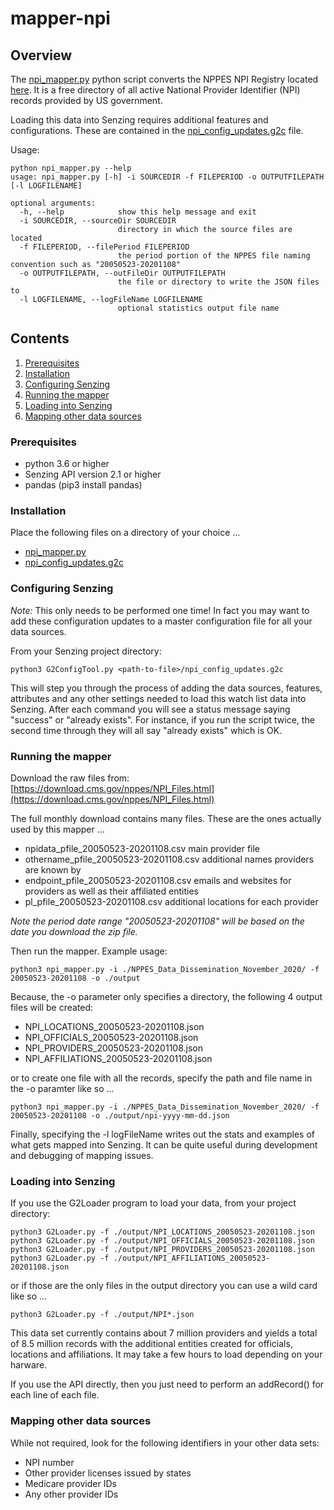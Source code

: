 # mapper-npi

## Overview

The [npi_mapper.py](npi_mapper.py) python script converts the NPPES NPI Registry located
[here](https://npiregistry.cms.hhs.gov).  It is a free directory of all active National Provider
Identifier (NPI) records provided by US government.

Loading this data into Senzing requires additional features and configurations. These are contained in the
[npi_config_updates.g2c](npi_config_updates.g2c) file.

Usage:

```console
python npi_mapper.py --help
usage: npi_mapper.py [-h] -i SOURCEDIR -f FILEPERIOD -o OUTPUTFILEPATH [-l LOGFILENAME]

optional arguments:
  -h, --help            show this help message and exit
  -i SOURCEDIR, --sourceDir SOURCEDIR
                        directory in which the source files are located
  -f FILEPERIOD, --filePeriod FILEPERIOD
                        the period portion of the NPPES file naming convention such as "20050523-20201108"
  -o OUTPUTFILEPATH, --outFileDir OUTPUTFILEPATH
                        the file or directory to write the JSON files to
  -l LOGFILENAME, --logFileName LOGFILENAME
                        optional statistics output file name
```

## Contents

1. [Prerequisites](#prerequisites)
2. [Installation](#installation)
3. [Configuring Senzing](#configuring-senzing)
4. [Running the mapper](#running-the-mapper)
5. [Loading into Senzing](#loading-into-senzing)
6. [Mapping other data sources](#mapping-other-data-sources)

### Prerequisites

- python 3.6 or higher
- Senzing API version 2.1 or higher
- pandas (pip3 install pandas)

### Installation

Place the following files on a directory of your choice ...

- [npi_mapper.py](npi_mapper.py)
- [npi_config_updates.g2c](npi_config_updates.g2c)

### Configuring Senzing

*Note:* This only needs to be performed one time! In fact you may want to add these configuration updates to a master configuration file for all your data sources.

From your Senzing project directory:

```console
python3 G2ConfigTool.py <path-to-file>/npi_config_updates.g2c
```

This will step you through the process of adding the data sources, features, attributes and any other settings needed to load this watch list data into 
Senzing. After each command you will see a status message saying "success" or "already exists".  For instance, if you run the script twice, the second time through they will all 
say "already exists" which is OK.

### Running the mapper

Download the raw files from: [https://download.cms.gov/nppes/NPI_Files.html](https://download.cms.gov/nppes/NPI_Files.html)

The full monthly download contains many files.   These are the ones actually used by this mapper ...

- npidata_pfile_20050523-20201108.csv       main provider file
- othername_pfile_20050523-20201108.csv     additional names providers are known by
- endpoint_pfile_20050523-20201108.csv      emails and websites for providers as well as their affiliated entities
- pl_pfile_20050523-20201108.csv            additional locations for each provider

*Note the period date range "20050523-20201108" will be based on the date you download the zip file.*

Then run the mapper.  Example usage:

```console
python3 npi_mapper.py -i ./NPPES_Data_Dissemination_November_2020/ -f 20050523-20201108 -o ./output 
```

Because, the -o parameter only specifies a directory, the following 4 output files will be created:
- NPI_LOCATIONS_20050523-20201108.json
- NPI_OFFICIALS_20050523-20201108.json
- NPI_PROVIDERS_20050523-20201108.json
- NPI_AFFILIATIONS_20050523-20201108.json

or to create one file with all the records, specify the path and file name in the -o paramter like so ...

```console
python3 npi_mapper.py -i ./NPPES_Data_Dissemination_November_2020/ -f 20050523-20201108 -o ./output/npi-yyyy-mm-dd.json
```

Finally, specifying the -l logFileName writes out the stats and examples of what gets mapped into Senzing.   It can be quite useful 
during development and debugging of mapping issues.


### Loading into Senzing

If you use the G2Loader program to load your data, from your project directory:

```console
python3 G2Loader.py -f ./output/NPI_LOCATIONS_20050523-20201108.json
python3 G2Loader.py -f ./output/NPI_OFFICIALS_20050523-20201108.json
python3 G2Loader.py -f ./output/NPI_PROVIDERS_20050523-20201108.json
python3 G2Loader.py -f ./output/NPI_AFFILIATIONS_20050523-20201108.json
```

or if those are the only files in the output directory you can use a wild card like so ...

```
python3 G2Loader.py -f ./output/NPI*.json
```

This data set currently contains about 7 million providers and yields a total of 8.5 million records with the additional entities created for officials, locations and affiliations.
It may take a few hours to load depending on your harware.

If you use the API directly, then you just need to perform an addRecord() for each line of each file.

### Mapping other data sources

While not required, look for the following identifiers in your other data sets:
- NPI number
- Other provider licenses issued by states
- Medicare provider IDs
- Any other provider IDs 
